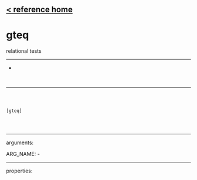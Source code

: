 [< reference home](ceammc_lib.html)
---

# gteq


relational tests

---

-
<br>


---


```



[gteq]


            
```

---
arguments:

ARG_NAME: -<br>

---
properties:


